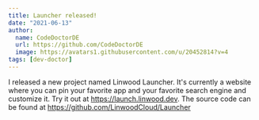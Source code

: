 ```yaml
---
title: Launcher released!
date: "2021-06-13"
author:
  name: CodeDoctorDE
  url: https://github.com/CodeDoctorDE
  image: https://avatars1.githubusercontent.com/u/20452814?v=4
tags: [dev-doctor]
---
```


I released a new project named Linwood Launcher. It's currently a website where you can pin your favorite app and your favorite search engine and customize it. Try it out at <https://launch.linwood.dev>.
The source code can be found at <https://github.com/LinwoodCloud/Launcher>
